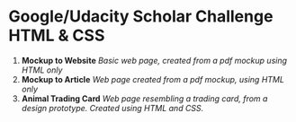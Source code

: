 # Google/Udacity Scholar Challenge HTML & CSS

1. **Mockup to Website**    _Basic web page, created from a pdf mockup using HTML only_
2. **Mockup to Article**    _Web page created from a pdf mockup, using HTML only_
3. **Animal Trading Card**  _Web page resembling a trading card, from a design prototype. Created using HTML and CSS._
